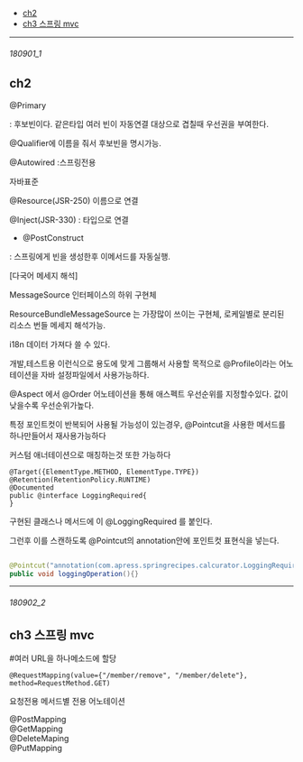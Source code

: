 - [ch2](#180901_1)
- [ch3 스프링 mvc](#180902_2)

-----------------------------------------

###### 180901_1

ch2
-


@Primary

: 후보빈이다. 같은타입 여러 빈이 자동연결 대상으로 겹칠때 우선권을 부여한다.


@Qualifier에 이름을 줘서 후보빈을 명시가능.


@Autowired :스프링전용


자바표준

@Resource(JSR-250)  이름으로 연결

@Inject(JSR-330) : 타입으로 연결



* @PostConstruct

: 스프링에게 빈을 생성한후 이메서드를 자동실행.


[다국어 메세지 해석]

MessageSource 인터페이스의 하위 구현체

ResourceBundleMessageSource 는 가장많이 쓰이는 구현체, 로케일별로 분리된 리소스 번들 메세지 해석가능.

i18n 데이터 가져다 쓸 수 있다.





개발,테스트용 이런식으로 용도에 맞게 그룹해서  사용할 목적으로 @Profile이라는 어노테이션을 자바 설정파일에서 사용가능하다.

@Aspect 에서 @Order 어노테이션을 통해 애스펙트 우선순위를 지정할수있다. 값이 낮을수록 우선순위가높다.


특정 포인트컷이 반복되어 사용될 가능성이 있는경우, @Pointcut을 사용한 메서드를 하나만들어서 재사용가능하다


커스텀 애너테이션으로 매칭하는것 또한 가능하다

```
@Target({ElementType.METHOD, ElementType.TYPE})
@Retention(RetentionPolicy.RUNTIME)
@Documented
public @interface LoggingRequired{
}
```

구현된 클래스나 메서드에 이 @LoggingRequired
를 붙인다.


그런후  이를 스캔하도록 @Pointcut의 annotation안에 포인트컷 표현식을 넣는다.

```java

@Pointcut("annotation(com.apress.springrecipes.calcurator.LoggingRequired)")
public void loggingOperation(){}
```


-----------------------------------------

###### 180902_2

ch3 스프링 mvc
-

#여러 URL을 하나메소드에 할당

```
@RequestMapping(value={"/member/remove", "/member/delete"}, method=RequestMethod.GET)

```

요청전용 메서드별 전용 어노테이션

@PostMapping  
@GetMapping  
@DeleteMaping  
@PutMapping  






